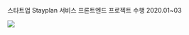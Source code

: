 스타트업 Stayplan 서비스 프론트엔드 프로젝트 수행 2020.01~03

<img src="https://d2v80xjmx68n4w.cloudfront.net/gigs/JfpPQ1609839416.jpg" />

